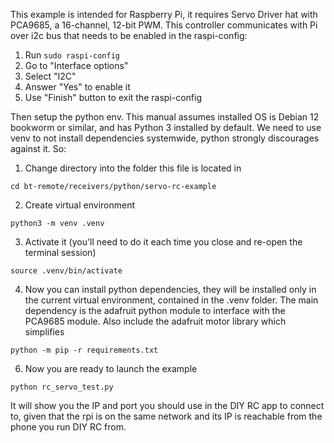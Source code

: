 This example is intended for Raspberry Pi, it requires Servo Driver hat with PCA9685, 
a 16-channel, 12-bit PWM. This controller communicates with Pi over i2c bus that needs
to be enabled in the raspi-config:

1) Run `sudo raspi-config`
2) Go to "Interface options"
3) Select "I2C"
4) Answer "Yes" to enable it
5) Use "Finish" button to exit the raspi-config

Then setup the python env. This manual assumes installed OS is Debian 12 bookworm
or similar, and has Python 3 installed by default. We need to use venv to not install
dependencies systemwide, python strongly discourages against it. So:

1) Change directory into the folder this file is located in

```
cd bt-remote/receivers/python/servo-rc-example
```

2) Create virtual environment

```
python3 -m venv .venv
```

3) Activate it (you'll need to do it each time you close and re-open the terminal session)

```
source .venv/bin/activate
```

4) Now you can install python dependencies, they will be installed only in the current 
   virtual environment, contained in the .venv folder. The main dependency is the adafruit
   python module to interface with the PCA9685 module. Also include the adafruit motor library
   which simplifies 

```
python -m pip -r requirements.txt
```

6) Now you are ready to launch the example

```
python rc_servo_test.py
```

It will show you the IP and port you should use in the DIY RC app to connect to, given that
the rpi is on the same network and its IP is reachable from the phone you run DIY RC from. 

